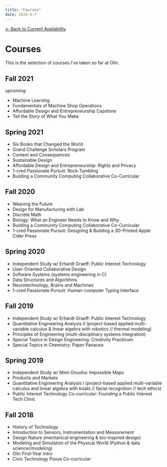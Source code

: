 ```yaml
---
title: "Courses"
date: 2020-8-7
---
```


[← Back to Current Availability](index.md)

# Courses

This is the selection of courses I've taken so far at Olin.

## Fall 2021
*upcoming*

- Machine Learning
- Fundamentals of Machine Shop Operations
- Affordable Design and Entrepreneurship Capstone
- Tell the Story of What You Make

## Spring 2021

- Six Books that Changed the World
- Grand Challenge Scholars Program
- Context and Consequences
- Sustainable Design
- Affordable Design and Entrepreneurship: Rights and Privacy
- 1-cred Passionate Pursuit: Rock-Tumbling
- Building a Community Computing Collaborative Co-Curricular

## Fall 2020

- Weaving the Future
- Design for Manufacturing with Lab
- Discrete Math
- Biology: What an Engineer Needs to Know and Why
- Building a Community Computing Collaborative Co-Curricular
- 1-cred Passionate Pursuit: Designing & Building a 3D-Printed Apple Cider Press

## Spring 2020

- Independent Study w/ Erhardt Graeff: Public Interest Technology
- User-Oriented Collaborative Design
- Software Systems (systems engineering in C)
- Data Structures and Algorithms
- Neurotechnology, Brains and Machines
- 1-cred Passionate Pursuit: Human-computer Typing Interface

## Fall 2019

- Independent Study w/ Erhardt Graeff: Public Interest Technology
- Quantitative Engineering Analysis II (project-based applied multi-variable calculus & linear algebra with robotics // thermal modeling)
- Principles of Engineering (multi-disciplinary systems integration)
- Special Topics in Design Engineering: Creativity Practicum
- Special Topics in Chemistry: Paper Panacea

## Spring 2019

- Independent Study w/ Mimi Onuoha: Impossible Maps
- Products and Markets
- Quantitative Engineering Analysis I (project-based applied multi-variable calculus and linear algebra with boats // facial recognition // tech ethics)
- Public Interest Technology Co-curricular: Founding a Public Interest Tech Clinic

## Fall 2018

- History of Technology
- Introduction to Sensors, Instrumentation and Measurement
- Design Nature (mechanical engineering & bio-inspired design)
- Modeling and Simulation of the Physical World (Python & data science//modeling)
- Olin First-Year Intro
- Civic Technology Posse Co-curricular
